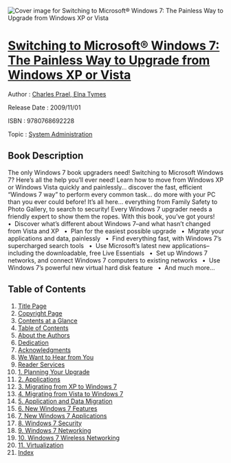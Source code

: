 ![Cover image for Switching to Microsoft® Windows 7: The Painless Way to Upgrade from Windows XP or Vista](https://imgdetail.ebookreading.net/cover/cover/system_admin/EB9780768692228.jpg)

[Switching to Microsoft® Windows 7: The Painless Way to Upgrade from Windows XP or Vista](https://ebookreading.net/view/book/Switching+to+Microsoft%C2%AE+Windows+7%3A+The+Painless+Way+to+Upgrade+from+Windows+XP+or+Vista-EB9780768692228_1.html "Switching to Microsoft® Windows 7: The Painless Way to Upgrade from Windows XP or Vista")
====================================================================================================================

Author : [Charles Prael](https://ebookreading.net/search/author/Charles+Prael),[ Elna Tymes](https://ebookreading.net/search/author/+Elna+Tymes)

Release Date : 2009/11/01

ISBN : 9780768692228

Topic : [System Administration](https://ebookreading.net/search/category/system-administration)

Book Description
-----------------

The only Windows 7 book upgraders need!
Switching to Microsoft Windows 7? Here’s all the help you’ll ever need!
Learn how to move from Windows XP or Windows Vista quickly and painlessly… discover the fast, efficient “Windows 7 way” to perform every common task... do more with your PC than you ever could before! It’s all here... everything from Family Safety to Photo Gallery, to search to security!
Every Windows 7 upgrader needs a friendly expert to show them the ropes. With this book, you’ve got yours!
  •  Discover what’s different about Windows 7–and what hasn’t changed from Vista and XP
  •  Plan for the easiest possible upgrade
  •  Migrate your applications and data, painlessly
  •  Find everything fast, with Windows 7’s supercharged search tools
  •  Use Microsoft’s latest new applications–including the downloadable, free Live Essentials
  •  Set up Windows 7 networks, and connect Windows 7 computers to existing networks
  •  Use Windows 7’s powerful new virtual hard disk feature
  •  And much more...
              
Table of Contents
-----------------

1. [Title Page](https://ebookreading.net/view/book/Switching+to+Microsoft%C2%AE+Windows+7%3A+The+Painless+Way+to+Upgrade+from+Windows+XP+or+Vista-EB9780768692228_2.html#title)
1. [Copyright Page](https://ebookreading.net/view/book/Switching+to+Microsoft%C2%AE+Windows+7%3A+The+Painless+Way+to+Upgrade+from+Windows+XP+or+Vista-EB9780768692228_2.html#copy)
1. [Contents at a Glance](https://ebookreading.net/view/book/Switching+to+Microsoft%C2%AE+Windows+7%3A+The+Painless+Way+to+Upgrade+from+Windows+XP+or+Vista-EB9780768692228_2.html#toc)
1. [Table of Contents](https://ebookreading.net/view/book/Switching+to+Microsoft%C2%AE+Windows+7%3A+The+Painless+Way+to+Upgrade+from+Windows+XP+or+Vista-EB9780768692228_2.html#toc1)
1. [About the Authors](https://ebookreading.net/view/book/Switching+to+Microsoft%C2%AE+Windows+7%3A+The+Painless+Way+to+Upgrade+from+Windows+XP+or+Vista-EB9780768692228_2.html#pre01)
1. [Dedication](https://ebookreading.net/view/book/Switching+to+Microsoft%C2%AE+Windows+7%3A+The+Painless+Way+to+Upgrade+from+Windows+XP+or+Vista-EB9780768692228_2.html#ded)
1. [Acknowledgments](https://ebookreading.net/view/book/Switching+to+Microsoft%C2%AE+Windows+7%3A+The+Painless+Way+to+Upgrade+from+Windows+XP+or+Vista-EB9780768692228_2.html#pre02)
1. [We Want to Hear from You](https://ebookreading.net/view/book/Switching+to+Microsoft%C2%AE+Windows+7%3A+The+Painless+Way+to+Upgrade+from+Windows+XP+or+Vista-EB9780768692228_2.html#pre03)
1. [Reader Services](https://ebookreading.net/view/book/Switching+to+Microsoft%C2%AE+Windows+7%3A+The+Painless+Way+to+Upgrade+from+Windows+XP+or+Vista-EB9780768692228_2.html#pre04)
1. [1. Planning Your Upgrade](https://ebookreading.net/view/book/Switching+to+Microsoft%C2%AE+Windows+7%3A+The+Painless+Way+to+Upgrade+from+Windows+XP+or+Vista-EB9780768692228_3.html)
1. [2. Applications](https://ebookreading.net/view/book/Switching+to+Microsoft%C2%AE+Windows+7%3A+The+Painless+Way+to+Upgrade+from+Windows+XP+or+Vista-EB9780768692228_4.html)
1. [3. Migrating from XP to Windows 7](https://ebookreading.net/view/book/Switching+to+Microsoft%C2%AE+Windows+7%3A+The+Painless+Way+to+Upgrade+from+Windows+XP+or+Vista-EB9780768692228_5.html)
1. [4. Migrating from Vista to Windows 7](https://ebookreading.net/view/book/Switching+to+Microsoft%C2%AE+Windows+7%3A+The+Painless+Way+to+Upgrade+from+Windows+XP+or+Vista-EB9780768692228_6.html)
1. [5. Application and Data Migration](https://ebookreading.net/view/book/Switching+to+Microsoft%C2%AE+Windows+7%3A+The+Painless+Way+to+Upgrade+from+Windows+XP+or+Vista-EB9780768692228_7.html)
1. [6. New Windows 7 Features](https://ebookreading.net/view/book/Switching+to+Microsoft%C2%AE+Windows+7%3A+The+Painless+Way+to+Upgrade+from+Windows+XP+or+Vista-EB9780768692228_8.html)
1. [7. New Windows 7 Applications](https://ebookreading.net/view/book/Switching+to+Microsoft%C2%AE+Windows+7%3A+The+Painless+Way+to+Upgrade+from+Windows+XP+or+Vista-EB9780768692228_9.html)
1. [8. Windows 7 Security](https://ebookreading.net/view/book/Switching+to+Microsoft%C2%AE+Windows+7%3A+The+Painless+Way+to+Upgrade+from+Windows+XP+or+Vista-EB9780768692228_10.html)
1. [9. Windows 7 Networking](https://ebookreading.net/view/book/Switching+to+Microsoft%C2%AE+Windows+7%3A+The+Painless+Way+to+Upgrade+from+Windows+XP+or+Vista-EB9780768692228_11.html)
1. [10. Windows 7 Wireless Networking](https://ebookreading.net/view/book/Switching+to+Microsoft%C2%AE+Windows+7%3A+The+Painless+Way+to+Upgrade+from+Windows+XP+or+Vista-EB9780768692228_12.html)
1. [11. Virtualization](https://ebookreading.net/view/book/Switching+to+Microsoft%C2%AE+Windows+7%3A+The+Painless+Way+to+Upgrade+from+Windows+XP+or+Vista-EB9780768692228_13.html)
1. [Index](https://ebookreading.net/view/book/Switching+to+Microsoft%C2%AE+Windows+7%3A+The+Painless+Way+to+Upgrade+from+Windows+XP+or+Vista-EB9780768692228_14.html)
